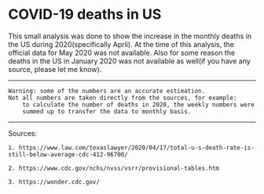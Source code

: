 # COVID-19 deaths in US

This small analysis was done to show the increase in the monthly deaths
in the US during 2020(specifically Aprli).
At the time of this analysis, the official data for May 2020 was not available.
Also for some reason the deaths in the US in January 2020 was not available as well(if you have any source, please let me know).

***************** ** **
    Warning: some of the numbers are an accurate estimation.
    Not all numbers are taken directly from the sources, for example:
        to calculate the number of deaths in 2020, the weekly numbers were
        summed up to transfer the data to monthly basis.
** ** **

Sources:

    1. https://www.law.com/texaslawyer/2020/04/17/total-u-s-death-rate-is-still-below-average-cdc-412-96700/
    
    2. https://www.cdc.gov/nchs/nvss/vsrr/provisional-tables.htm
    
    3. https://wonder.cdc.gov/
